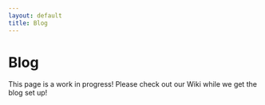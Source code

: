 ```yaml
---
layout: default
title: Blog
---
```

# Blog
This page is a work in progress! Please check out our Wiki while we get the blog set up!
